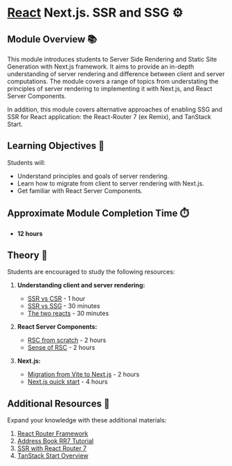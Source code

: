 # [React](https://github.com/rolling-scopes-school/tasks/tree/master/react) Next.js. SSR and SSG ⚙️

## Module Overview 📚

This module introduces students to Server Side Rendering and Static Site Generation with Next.js framework. It aims to provide an in-depth understanding of server rendering and difference between client and server computations. The module covers a range of topics from understating the principles of server rendering to implementing it with Next.js, and React Server Components.

In addition, this module covers alternative approaches of enabling SSG and SSR for React application: the React-Router 7 (ex Remix), and TanStack Start.

## Learning Objectives 🎯

Students will:

- Understand principles and goals of server rendering.
- Learn how to migrate from client to server rendering with Next.js.
- Get familiar with React Server Components.

## Approximate Module Completion Time ⏱️

- **12 hours**

## Theory 📖

Students are encouraged to study the following resources:

1. **Understanding client and server rendering:**
   - [SSR vs CSR](https://wpwebinfotech.com/blog/server-side-rendering-vs-client-side-rendering/) - 1 hour
   - [SSR vs SSG](https://www.sanity.io/ssr-vs-ssg-guide) - 30 minutes
   - [The two reacts](https://overreacted.io/the-two-reacts/) - 30 minutes

2. **React Server Components:**
   - [RSC from scratch](https://github.com/reactwg/server-components/discussions/5) - 2 hours
   - [Sense of RSC](https://www.joshwcomeau.com/react/server-components/) - 2 hours

3. **Next.js:**
   - [Migration from Vite to Next.js](https://nextjs.org/docs/app/building-your-application/upgrading/from-vite) - 2 hours
   - [Next.js quick start](https://nextjs.org/docs/getting-started/installation) - 4 hours

## Additional Resources 📘

Expand your knowledge with these additional materials:

1. [React Router Framework](https://reactrouter.com/start/framework/installation)
2. [Address Book RR7 Tutorial](https://reactrouter.com/tutorials/address-book)
3. [SSR with React Router 7](https://blog.logrocket.com/server-side-rendering-react-router-v7/)
4. [TanStack Start Overview](https://tanstack.com/router/latest/docs/framework/react/start/overview)
